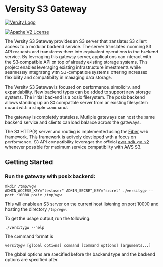# Versity S3 Gateway

[![Versity Logo](https://www.versity.com/wp-content/themes/versity-theme/assets/img/svg/logo.svg)](https://www.versity.com)

 [![Apache V2 License](https://img.shields.io/badge/license-Apache%20V2-blue.svg)](https://github.com/versity/versitygw/blob/main/LICENSE)  

The Versity S3 Gateway provides  an S3 server that translates S3 client access to a modular backend service. The server translates incoming S3 API requests and transforms them into equivalent operations to the backend service. By leveraging this gateway server, applications can interact with the S3-compatible API on top of already existing storage systems. This project enables leveraging existing infrastructure investments while seamlessly integrating with S3-compatible systems, offering increased flexibility and compatibility in managing data storage.

The Versity S3 Gateway is focused on performance, simplicity, and expandability. New backend types can be added to support new storage systems. The initial backend is a posix filesystem. The posix backend allows standing up an S3 compatible server from an existing filesystem mount with a simple command.

The gateway is completely stateless. Mutliple gateways can host the same backend service and clients can load balance across the gateways.

The S3 HTTP(S) server and routing is implemented using the [Fiber](https://gofiber.io) web framework.  This framework is actively developed with a focus on performance.  S3 API compatibility leverages the official [aws-sdk-go-v2](https://github.com/aws/aws-sdk-go-v2) whenever possible for maximum service compatibility with AWS S3. 

## Getting Started

### Run the gateway with posix backend:

```
mkdir /tmp/vgw
ADMIN_ACCESS_KEY="testuser" ADMIN_SECRET_KEY="secret" ./versitygw --port :10000 posix /tmp/vgw
```
This will enable an S3 server on the current host listening on port 10000 and hosting the directory `/tmp/vgw`.

To get the usage output, run the following:

```
./versitygw --help
```

The command format is

```
versitygw [global options] command [command options] [arguments...]
```
The global options are specified before the backend type and the backend options are specified after.
